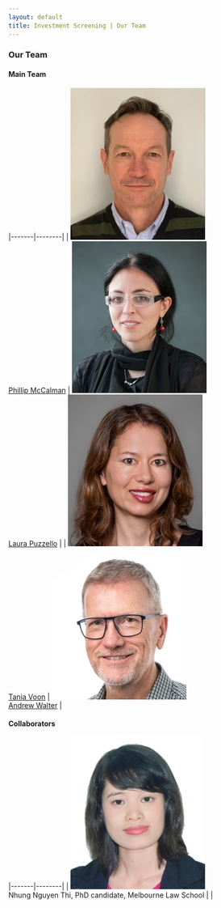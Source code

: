 ```yaml
---
layout: default
title: Investment Screening | Our Team
---
```


### Our Team

#### Main Team

<div class="team-table">
<div markdown="1">

|-------|--------|
| ![Phillip McCalman](/assets/img/headshots/phil_headshot.jpg) <br> [Phillip McCalman](https://sites.google.com/site/pmccalman/) | ![Laura Puzzello](/assets/img/headshots/laura_headshot.jpg) <br> [Laura Puzzello](https://sites.google.com/site/laurapuzzello/home) |
| ![Tania Voon](/assets/img/headshots/tania_headshot.jpg) <br> [Tania Voon](https://law.unimelb.edu.au/about/staff/tania-voon) | ![Andrew Walter](/assets/img/headshots/andrew_headshot.jpg) <br> [Andrew Walter](https://findanexpert.unimelb.edu.au/profile/195100-andrew-walter) |

</div>
</div>

#### Collaborators

<div class="team-table">
<div markdown="1">

|-------|--------|
| ![Nhung Nguyen Thi](/assets/img/headshots/nhung_headshot.jpg) <br> Nhung Nguyen Thi, PhD candidate, Melbourne Law School |  |

</div>
</div>